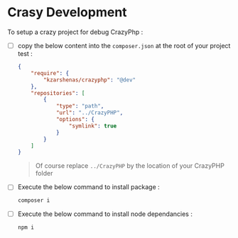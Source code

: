 # Crasy Development

To setup a crazy project for debug CrazyPhp :

- [ ] copy the below content into the `composer.json` at the root of your project test :

    ```json
    {
        "require": {
            "kzarshenas/crazyphp": "@dev"
        },
        "repositories": [
            {
                "type": "path",
                "url": "../CrazyPHP",
                "options": {
                    "symlink": true
                }
            }
        ]
    }
    ```

    > Of course replace `../CrazyPHP` by the location of your CrazyPHP folder

- [ ] Execute the below command to install package :
    ```sh
    composer i
    ```

- [ ] Execute the below command to install node dependancies :
    ```sh
    npm i
    ```